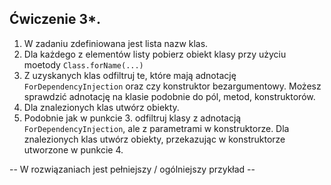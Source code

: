 ## Ćwiczenie 3*.

1. W zadaniu zdefiniowana jest lista nazw klas.
2. Dla każdego z elementów listy pobierz obiekt klasy przy użyciu moetody `Class.forName(...)`
3. Z uzyskanych klas odfiltruj te, które mają adnotację `ForDependencyInjection`
   oraz czy konstruktor bezargumentowy. Możesz sprawdzić adnotację na klasie podobnie do pól, metod, konstruktorów.
4. Dla znalezionych klas utwórz obiekty.
5. Podobnie jak w punkcie 3. odfiltruj klasy z adnotacją `ForDependencyInjection`, ale z parametrami w konstruktorze.
   Dla znalezionych klas utwórz obiekty, przekazując w konstruktorze utworzone w punkcie 4.

-- W rozwiązaniach jest pełniejszy / ogólniejszy przykład --